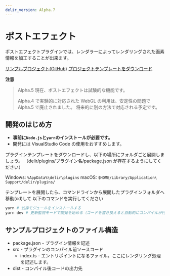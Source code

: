 ```yaml
---
delir_version: Alpha.7
---
```


# ポストエフェクト

ポストエフェクトプラグインでは、レンダラーによってレンダリングされた画素情報を加工することが出来ます。

[サンプルプロジェクト(GitHub)](https://github.com/delirvfx/delir/tree/master/packages/core/plugin-example)
[プロジェクトテンプレートをダウンロード](https://github.com/delirvfx/delir/files/906748/plugin-example-88bd02b.zip)

**注意**

> Alpha.5 現在、ポストエフェクトは試験的な機能です。
>
> Alpha.4 で実験的に対応された WebGL の利用は、安定性の問題で Alpha.5 で廃止されました。
> 将来的に別の方法で対応される予定です。

## 開発のはじめ方

- **事前に`Node.js`と`yarn`のインストールが必要です。**
- 開発には VisualStudio Code の使用をおすすめします。

プラグインテンプレートをダウンロードし、以下の場所にフォルダごと展開しましょう。
（delir/plugins/プラグイン名/package.json が存在するようにしてください）

Windows: `%AppData%\delir\plugins`
macOS: `$HOME/Library/Application\ Support/delir/plugins/`

テンプレートを展開したら、コマンドラインから展開したプラグインフォルダへ移動(cd)して
以下のコマンドを実行してください

```sh
yarn # 依存モジュールをインストールする
yarn dev # 更新監視モードで開発を始める（コードを書き換えると自動的にコンパイルが行われる）
```

## サンプルプロジェクトのファイル構造

- package.json - プラグイン情報を記述
- src - プラグインのコンパイル前ソースコード
  - index.ts - エントリポイントになるファイル。ここにレンダリング処理を記述します。
- dist - コンパイル後コードの出力先
